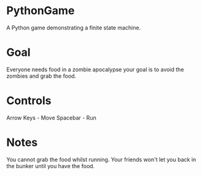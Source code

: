 PythonGame
==========

A Python game demonstrating a finite state machine.

Goal
=========
Everyone needs food in a zombie apocalypse your goal is to avoid the zombies and grab the food.

Controls
=========
Arrow Keys - Move
Spacebar - Run

Notes
=========
You cannot grab the food whilst running.
Your friends won't let you back in the bunker until you have the food.
